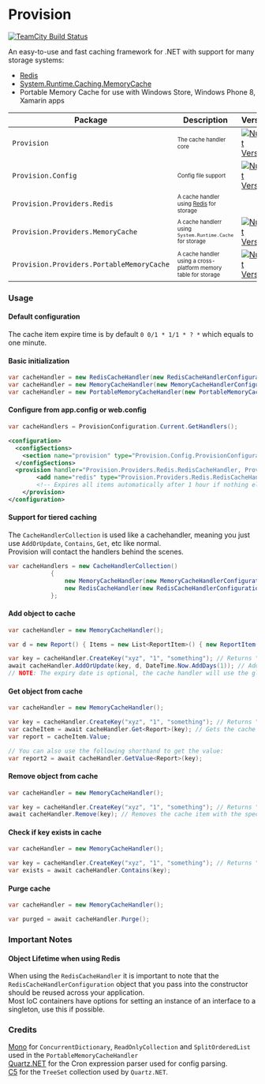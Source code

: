 Provision
=========
[![TeamCity Build Status](https://img.shields.io/teamcity/https/teamcity.knowit.no/e/External_Provision_Build_Release.svg?style=flat-square)](https://teamcity.knowit.no/viewType.html?buildTypeId=External_Provision_Build_Release&tab=buildTypeStatusDiv&branch_External_Provision_Build=__all_branches__)  

An easy-to-use and fast caching framework for .NET with support for many storage systems:
* [Redis](http://redis.io/)
* [System.Runtime.Caching.MemoryCache](http://msdn.microsoft.com/en-us/library/system.runtime.caching.memorycache(v=vs.110).aspx)
* Portable Memory Cache for use with Windows Store, Windows Phone 8, Xamarin apps

| Package | Description  | Version |
| --- | --- | --- |
| `Provision` | <sub><sup>The cache handler core</sup></sub> | [![NuGet Version](https://img.shields.io/nuget/v/Provision.svg?style=flat-square)](https://www.nuget.org/packages/Provision) |
| `Provision.Config` | <sub><sup>Config file support</sup></sub> | [![NuGet Version](https://img.shields.io/nuget/v/Provision.Config.svg?style=flat-square)](https://www.nuget.org/packages/Provision.Config) |
| `Provision.Providers.Redis` | <sub><sup>A cache handler using [Redis](http://redis.io/) for storage</sup></sub> | 
| `Provision.Providers.MemoryCache` | <sub><sup>A cache handlerr using `System.Runtime.Cache` for storage</sup></sub> | [![NuGet Version](https://img.shields.io/nuget/v/Provision.Providers.MemoryCache.svg?style=flat-square)](https://www.nuget.org/packages/Provision.Providers.MemoryCache) |
| `Provision.Providers.PortableMemoryCache` | <sub><sup>A cache handler using a cross-platform memory table for storage</sup></sub> | [![NuGet Version](https://img.shields.io/nuget/v/Provision.Providers.PortableMemoryCache.svg?style=flat-square)](https://www.nuget.org/packages/Provision.Providers.PortableMemoryCache) |

### Usage
#### Default configuration
The cache item expire time is by default `0 0/1 * 1/1 * ? *` which equals to one minute.

#### Basic initialization
```csharp
var cacheHandler = new RedisCacheHandler(new RedisCacheHandlerConfiguration("localhost", 6379, 3));
var cacheHandler = new MemoryCacheHandler(new MemoryCacheHandlerConfiguration("0 0 0/1 1/1 * ? *"));
var cacheHandler = new PortableMemoryCacheHandler(new PortableMemoryCacheHandlerConfiguration("0 0 0/1 1/1 * ? *"));
```
#### Configure from app.config or web.config
```csharp
var cacheHandlers = ProvisionConfiguration.Current.GetHandlers();
```
```xml
<configuration>
  <configSections>
    <section name="provision" type="Provision.Config.ProvisionConfiguration, Provision.Config" />
  </configSections>
  <provision handler="Provision.Providers.Redis.RedisCacheHandler, Provision.Providers.Redis" defaultConfiguration="redis">
		<add name="redis" type="Provision.Providers.Redis.RedisCacheHandlerConfiguration, Provision.Providers.Redis" database="3" host="10.1.14.149" prefix="glue" expireTime="0 0 0/1 1/1 * ? *"/>
		<!-- Expires all items automatically after 1 hour if nothing else is specified when adding the item to the cache -->
	</provision>
</configuration>
```
#### Support for tiered caching
The `CacheHandlerCollection` is used like a cachehandler, meaning you just use `AddOrUpdate`, `Contains`, `Get`, etc like normal.  
Provision will contact the handlers behind the scenes.
```csharp
var cacheHandlers = new CacheHandlerCollection()
            {
                new MemoryCacheHandler(new MemoryCacheHandlerConfiguration(TimeSpan.FromSeconds(30))),
                new RedisCacheHandler(new RedisCacheHandlerConfiguration("localhost", 6379, 3, null, "provision", 512, null, true))
            };
```
#### Add object to cache
```csharp
var cacheHandler = new MemoryCacheHandler();

var d = new Report() { Items = new List<ReportItem>() { new ReportItem() { Key = "1", Data = 100 } } };

var key = cacheHandler.CreateKey("xyz", "1", "something"); // Returns "xyz_1_something"
await cacheHandler.AddOrUpdate(key, d, DateTime.Now.AddDays(1)); // Adds the report to the cache with the key and sets the expiry date to 1 day forward
// NOTE: The expiry date is optional, the cache handler will use the global value for the cache handler if not specified
```
#### Get object from cache
```csharp
var cacheHandler = new MemoryCacheHandler();

var key = cacheHandler.CreateKey("xyz", "1", "something"); // Returns "xyz_1_something"
var cacheItem = await cacheHandler.Get<Report>(key); // Gets the cache item wrapper with the specified key
var report = cacheItem.Value;

// You can also use the following shorthand to get the value:
var report2 = await cacheHandler.GetValue<Report>(key);
````
#### Remove object from cache
```csharp
var cacheHandler = new MemoryCacheHandler();

var key = cacheHandler.CreateKey("xyz", "1", "something"); // Returns "xyz_1_something"
await cacheHandler.Remove(key); // Removes the cache item with the specified key
```
#### Check if key exists in cache
```csharp
var cacheHandler = new MemoryCacheHandler();

var key = cacheHandler.CreateKey("xyz", "1", "something"); // Returns "xyz_1_something"
var exists = await cacheHandler.Contains(key);
```
#### Purge cache
```csharp
var cacheHandler = new MemoryCacheHandler();

var purged = await cacheHandler.Purge();
```

### Important Notes
#### Object Lifetime when using Redis
When using the `RedisCacheHandler` it is important to note that the `RedisCacheHandlerConfiguration` object that you pass into the constructor should be reused across your application.  
Most IoC containers have options for setting an instance of an interface to a singleton, use this if possible.

### Credits
[Mono](http://www.mono-project.com/) for `ConcurrentDictionary`, `ReadOnlyCollection` and `SplitOrderedList` used in the `PortableMemoryCacheHandler`  
[Quartz.NET](http://www.quartz-scheduler.net/) for the Cron expression parser used for config parsing.  
[C5](http://www.itu.dk/research/c5/) for the `TreeSet` collection used by `Quartz.NET`.
